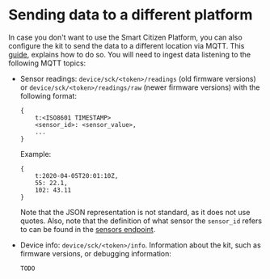 # Sending data to a different platform

In case you don't want to use the Smart Citizen Platform, you can also configure the kit to send the data to a different location via MQTT. This [guide](/guides/getting-started/using-the-shell#changing-mqtt-or-ntp-servers), explains how to do so. You will need to ingest data listening to the following MQTT topics:

- Sensor readings: `device/sck/<token>/readings` (old firmware versions) or `device/sck/<token>/readings/raw` (newer firmware versions) with the following format:

	```
	{
		t:<ISO8601 TIMESTAMP>
		<sensor_id>: <sensor_value>,
		...
	}
	```

	Example:

	```
	{
		t:2020-04-05T20:01:10Z,
		55: 22.1,
		102: 43.11
	}
	```

	Note that the JSON representation is not standard, as it does not use quotes. Also, note that the definition of what sensor the `sensor_id` refers to can be found in the [sensors endpoint](https://api.smartcitizen.me/v0/sensors).

- Device info: `device/sck/<token>/info`. Information about the kit, such as firmware versions, or debugging information:

	```
	TODO
	```
